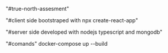 "#true-north-assesment" 

"#client side bootstraped with npx create-react-app"

"#server side developed with nodejs typescript and mongodb"


"#comands"
docker-compose up --build
